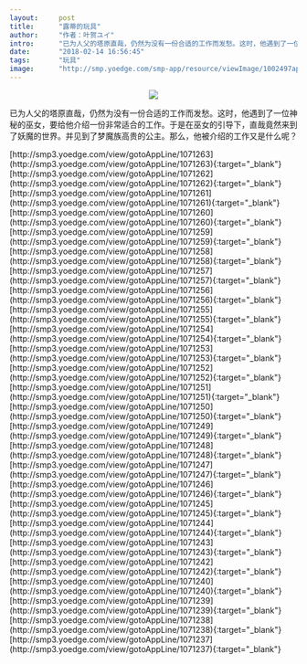 ```yaml
---
layout:     post
title:      "露蒂的玩具"
author:     "作者：叶贺ユイ"
intro:      "已为人父的塔原直哉，仍然为没有一份合适的工作而发愁。这时，他遇到了一位神秘的巫女，要给他介绍一份非常适合的工作。于是在巫女的引导下，直哉竟然来到了妖魔的世界。并见到了梦魔族高贵的公主。那么，他被介绍的工作又是什么呢？"
date:       "2018-02-14 16:56:45"
tags:       "玩具"
image:      "http://smp.yoedge.com/smp-app/resource/viewImage/1002497appline.png"
---
```

<div style="text-align: center">
<p><img src="http://smp.yoedge.com/smp-app/resource/viewImage/1002497appline.png"/></p>
</div>
<p class="post-meta">
<span>已为人父的塔原直哉，仍然为没有一份合适的工作而发愁。这时，他遇到了一位神秘的巫女，要给他介绍一份非常适合的工作。于是在巫女的引导下，直哉竟然来到了妖魔的世界。并见到了梦魔族高贵的公主。那么，他被介绍的工作又是什么呢？</span>
</p>
[http://smp3.yoedge.com/view/gotoAppLine/1071263](http://smp3.yoedge.com/view/gotoAppLine/1071263){:target="_blank"}
[http://smp3.yoedge.com/view/gotoAppLine/1071262](http://smp3.yoedge.com/view/gotoAppLine/1071262){:target="_blank"}
[http://smp3.yoedge.com/view/gotoAppLine/1071261](http://smp3.yoedge.com/view/gotoAppLine/1071261){:target="_blank"}
[http://smp3.yoedge.com/view/gotoAppLine/1071260](http://smp3.yoedge.com/view/gotoAppLine/1071260){:target="_blank"}
[http://smp3.yoedge.com/view/gotoAppLine/1071259](http://smp3.yoedge.com/view/gotoAppLine/1071259){:target="_blank"}
[http://smp3.yoedge.com/view/gotoAppLine/1071258](http://smp3.yoedge.com/view/gotoAppLine/1071258){:target="_blank"}
[http://smp3.yoedge.com/view/gotoAppLine/1071257](http://smp3.yoedge.com/view/gotoAppLine/1071257){:target="_blank"}
[http://smp3.yoedge.com/view/gotoAppLine/1071256](http://smp3.yoedge.com/view/gotoAppLine/1071256){:target="_blank"}
[http://smp3.yoedge.com/view/gotoAppLine/1071255](http://smp3.yoedge.com/view/gotoAppLine/1071255){:target="_blank"}
[http://smp3.yoedge.com/view/gotoAppLine/1071254](http://smp3.yoedge.com/view/gotoAppLine/1071254){:target="_blank"}
[http://smp3.yoedge.com/view/gotoAppLine/1071253](http://smp3.yoedge.com/view/gotoAppLine/1071253){:target="_blank"}
[http://smp3.yoedge.com/view/gotoAppLine/1071252](http://smp3.yoedge.com/view/gotoAppLine/1071252){:target="_blank"}
[http://smp3.yoedge.com/view/gotoAppLine/1071251](http://smp3.yoedge.com/view/gotoAppLine/1071251){:target="_blank"}
[http://smp3.yoedge.com/view/gotoAppLine/1071250](http://smp3.yoedge.com/view/gotoAppLine/1071250){:target="_blank"}
[http://smp3.yoedge.com/view/gotoAppLine/1071249](http://smp3.yoedge.com/view/gotoAppLine/1071249){:target="_blank"}
[http://smp3.yoedge.com/view/gotoAppLine/1071248](http://smp3.yoedge.com/view/gotoAppLine/1071248){:target="_blank"}
[http://smp3.yoedge.com/view/gotoAppLine/1071247](http://smp3.yoedge.com/view/gotoAppLine/1071247){:target="_blank"}
[http://smp3.yoedge.com/view/gotoAppLine/1071246](http://smp3.yoedge.com/view/gotoAppLine/1071246){:target="_blank"}
[http://smp3.yoedge.com/view/gotoAppLine/1071245](http://smp3.yoedge.com/view/gotoAppLine/1071245){:target="_blank"}
[http://smp3.yoedge.com/view/gotoAppLine/1071244](http://smp3.yoedge.com/view/gotoAppLine/1071244){:target="_blank"}
[http://smp3.yoedge.com/view/gotoAppLine/1071243](http://smp3.yoedge.com/view/gotoAppLine/1071243){:target="_blank"}
[http://smp3.yoedge.com/view/gotoAppLine/1071242](http://smp3.yoedge.com/view/gotoAppLine/1071242){:target="_blank"}
[http://smp3.yoedge.com/view/gotoAppLine/1071240](http://smp3.yoedge.com/view/gotoAppLine/1071240){:target="_blank"}
[http://smp3.yoedge.com/view/gotoAppLine/1071239](http://smp3.yoedge.com/view/gotoAppLine/1071239){:target="_blank"}
[http://smp3.yoedge.com/view/gotoAppLine/1071238](http://smp3.yoedge.com/view/gotoAppLine/1071238){:target="_blank"}
[http://smp3.yoedge.com/view/gotoAppLine/1071237](http://smp3.yoedge.com/view/gotoAppLine/1071237){:target="_blank"}


